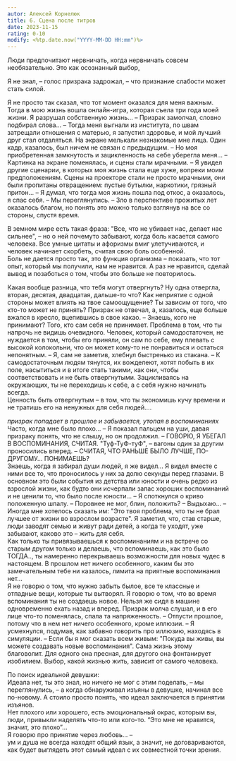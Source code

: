 ```yaml
---
autor: Алексей Корнелюк
title: 6. Сцена после титров
date: 2023-11-15
rating: 0-10
modify: <%tp.date.now("YYYY-MM-DD HH:mm")%>
---
```

Люди предпочитают нервничать, когда нервничать совсем необязательно. Это как осознанный выбор,

Я не знал, – голос призрака задрожал, – что признание слабости может стать силой.

Я не просто так сказал, что тот момент оказался для меня важным. Тогда в мою жизнь вошла онлайн-игра, которая съела три года моей жизни. Я разрушал собственную жизнь… – Призрак замолчал, словно подбирал слова… – Тогда меня выгнали из института, по швам затрещали отношения с матерью, я запустил здоровье, и мой лучший друг стал отдаляться. На экране мелькали незнакомые мне лица. Один кадр, казалось, был ничем не связан с предыдущим. – Но моя приобретенная замкнутость и зацикленность на себе уберегла меня… – Картинка на экране поменялась, и сцены стали мрачными. – Я увидел другие сценарии, в которых моя жизнь стала еще хуже, вопреки моим предположениям. Сцены на проекторе стали не просто мрачными, они были пропитаны отвращением: пустые бутылки, наркотики, грязный притон… – Я думал, что тогда моя жизнь пошла под откос, а оказалось, я спас себя. – Мы переглянулись. – Зло в перспективе прожитых лет оказалось благом, но понять это можно только взглянув на все со стороны, спустя время.

В земном мире есть такая фраза: "Все, что не убивает нас, делает нас сильнее", – но о ней почемуто забывают, когда боль касается самого человека. Все умные цитаты и афоризмы вмиг улетучиваются, и человек начинает скорбеть, считая свою боль особенной.  
Боль не дается просто так, это функция организма – показать, что тот опыт, который мы получили, нам не нравится. А раз не нравится, сделай вывод и позаботься о том, чтобы это больше не повторилось.

Какая вообще разница, что тебя могут отвергнуть? Ну одна отвергла, вторая, десятая, двадцатая, дальше-то что? Как неприятие с одной стороны может влиять на твое самоощущение? Ты зависим от того, что кто-то может не принять? Призрак не отвечал, а, казалось, еще больше вжался в кресло, вцепившись в свое какао. – Знаешь, кого не принимают? Того, кто сам себя не принимает. Проблема в том, что ты напрочь не видишь очевидного. Человек, который самодостаточен, не нуждается в том, чтобы его приняли, он сам по себе, ему плевать с высокой колокольни, что он может кому-то не понравиться и остаться непонятным. – Я, сам не заметив, хлебнул быстренько из стакана. – К самодостаточным людям тянутся, их вожделеют, хотят побыть в их поле, насытиться и в итоге стать такими, как они, чтобы соответствовать и не быть отвергнутыми. Зацикливаясь на окружающих, ты не переходишь к себе, а с себя нужно начинать всегда.  
Ценность быть отвергнутым – в том, что ты экономишь кучу времени и не тратишь его на ненужных для себя людей....

*призрак попадает в прошлое и забывается, утопая в воспоминаниях*  
Часто, когда мне было плохо… – Я показал пальцем на уши, давая призраку понять, что не слышу, но он продолжил. – ГОВОРЮ, Я УБЕГАЛ В ВОСПОМИНАНИЯ, СЧИТАЯ. "Туф-ТуФ-туФ", – вагоны один за другим проносились вперед. – СЧИТАЯ, ЧТО РАНЬШЕ БЫЛО ЛУЧШЕ, ПО-ДРУГОМУ… ПОНИМАЕШЬ?  
Знаешь, когда я забирал души людей, я же видел… Я видел вместе с ними все то, что проносилось у них за долю секунды перед глазами. В основном это были события из детства или юности и очень редко из взрослой жизни, как будто они исчерпали запас хороших воспоминаний и не ценили то, что было после юности… – Я споткнулся о криво положенную шпалу. – Поровнее не мог, блин, положить? – Выдыхаю… – Иногда мне хотелось сказать им: "Это твоя проблема, что ты не брал лучшее от жизни во взрослом возрасте". Я заметил, что, став старше, люди заводят семью и живут ради детей, а когда те уходят, уже забывают, каково это – жить для себя.  
Как только ты привязываешься к воспоминаниям и на встрече со старым другом только и делаешь, что вспоминаешь, как это было ТОГДА.., ты намеренно перекрываешь возможности для новых чудес в настоящем. В прошлом нет ничего особенного, каким бы это замечательным тебе ни казалось, лимита на приятные воспоминания нет…  
Я не говорю о том, что нужно забыть былое, все те классные и отпадные вещи, которые ты вытворял. Я говорю о том, что во время вспоминания ты не создаешь новое. Нельзя же сидя в машине одновременно ехать назад и вперед. Призрак молча слушал, и в его лице что-то поменялась, спала та напряженность. – Отпусти прошлое, потому что в нем нет ничего особенного, кроме иллюзии. – Я усмехнулся, подумав, как забавно говорить про иллюзию, находясь в симуляции. – Если бы я мог сказать всем живым: "Покуда вы живы, вы можете создавать новые воспоминания". Сама жизнь этому благоволит. Для одного она пресная, для другого она фонтанирует изобилием. Выбор, какой жизнью жить, зависит от самого человека.

По поиск идеальной девушки:  
Идеала нет, ты это знал, но ничего не мог с этим поделать, – мы переглянулись, – а когда обнаруживал изъяны в девушке, начинал все по-новому. А стоило просто понять, что идеал заключается в принятии изъянов.  
Нет плохого или хорошего, есть эмоциональный окрас, которым вы, люди, привыкли наделять что-то или кого-то. “Это мне не нравится, значит, это плохо”…  
Я говорю про принятие через любовь… –  
ум и душа не всегда находят общий язык, а значит, не договариваются, как будет выглядеть этот самый идеал с их совместной точки зрения.